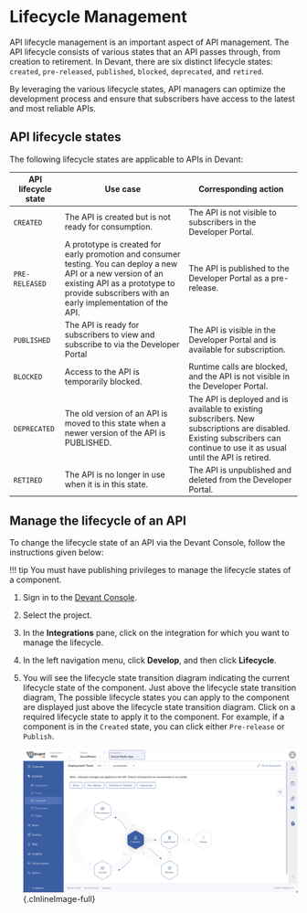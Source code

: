 # Lifecycle Management

API lifecycle management is an important aspect of API management. The API lifecycle consists of various states that an API passes through, from creation to retirement. In Devant, there are six distinct lifecycle states: `created`, `pre-released`, `published`, `blocked`, `deprecated`, and `retired`.

By leveraging the various lifecycle states, API managers can optimize the development process and ensure that subscribers have access to the latest and most reliable APIs.

## API lifecycle states

The following lifecycle states are applicable to APIs in Devant:

| **API lifecycle state** | **Use case** | **Corresponding action** |
|-----------------------|------------|-----------|
| `CREATED` | The API is created but is not ready for consumption.| The API is not visible to subscribers in the Developer Portal.|
| `PRE-RELEASED` | A prototype is created for early promotion and consumer testing. You can deploy a new API or a new version of an existing API as a prototype to provide subscribers with an early implementation of the API.|The API is published to the Developer Portal as a pre-release.|
| `PUBLISHED` | The API is ready for subscribers to view and subscribe to via the Developer Portal| The API is visible in the Developer Portal and is available for subscription.|
| `BLOCKED` | Access to the API is temporarily blocked.| Runtime calls are blocked, and the API is not visible in the Developer Portal.|
| `DEPRECATED` | The old version of an API is moved to this state when a newer version of the API is PUBLISHED.| The API is deployed and is available to existing subscribers. New subscriptions are disabled. Existing subscribers can continue to use it as usual until the API is retired.|
| `RETIRED` | The API is no longer in use when it is in this state.| The API is unpublished and deleted from the Developer Portal.|

## Manage the lifecycle of an API

To change the lifecycle state of an API via the Devant Console, follow the instructions given below:

!!! tip
     You must have publishing privileges to manage the lifecycle states of a component.

1. Sign in to the [Devant Console](https://console.devant.dev/).
2. Select the project.
3. In the **Integrations** pane, click on the integration for which you want to manage the lifecycle.
4. In the left navigation menu, click **Develop**, and then click **Lifecycle**.
5. You will see the lifecycle state transition diagram indicating the current lifecycle state of the component. Just above the lifecycle state transition diagram, The possible lifecycle states you can apply to the component are displayed just above the lifecycle state transition diagram. Click on a required lifecycle state to apply it to the component. For example, if a component is in the `Created` state, you can click either `Pre-release` or `Publish`.

   ![Lifecycle Management](../assets/img/api-management/lifecycle-management.png){.cInlineImage-full}
